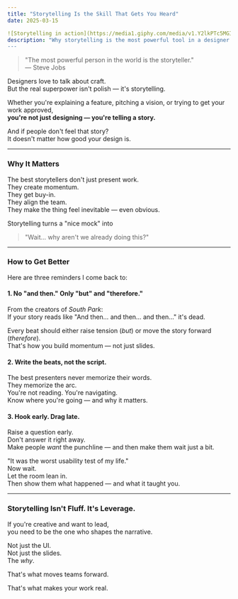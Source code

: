 ```yaml
---
title: "Storytelling Is the Skill That Gets You Heard"
date: 2025-03-15

![Storytelling in action](https://media1.giphy.com/media/v1.Y2lkPTc5MGI3NjExdmpkNHp0cTU4ejE0M2NpZml2Nzc5d2VrZ2xyb2N1c201aGNlY28wYSZlcD12MV9pbnRlcm5hbF9naWZfYnlfaWQmY3Q9Zw/p6z2lHvl4Da4U/giphy.gif)
description: "Why storytelling is the most powerful tool in a designer's toolbox and how to master it.
---
```


> "The most powerful person in the world is the storyteller."  
> — Steve Jobs

Designers love to talk about craft.  
But the real superpower isn't polish — it's storytelling.

Whether you're explaining a feature, pitching a vision, or trying to get your work approved,  
**you're not just designing — you're telling a story.**

And if people don't feel that story?  
It doesn't matter how good your design is.

---

### Why It Matters

The best storytellers don't just present work.  
They create momentum.  
They get buy-in.  
They align the team.  
They make the thing feel inevitable — even obvious.

Storytelling turns a "nice mock" into  
> "Wait... why aren't we already doing this?"

---

### How to Get Better

Here are three reminders I come back to:

#### 1. **No "and then." Only "but" and "therefore."**
From the creators of *South Park*:  
If your story reads like "And then… and then… and then…" it's dead.

Every beat should either raise tension (*but*) or move the story forward (*therefore*).  
That's how you build momentum — not just slides.

#### 2. **Write the beats, not the script.**
The best presenters never memorize their words.  
They memorize the arc.  
You're not reading. You're navigating.  
Know where you're going — and why it matters.

#### 3. **Hook early. Drag late.**
Raise a question early.  
Don't answer it right away.  
Make people *want* the punchline — and then make them wait just a bit.

"It was the worst usability test of my life."  
Now wait.  
Let the room lean in.  
Then show them what happened — and what it taught you.

---

### Storytelling Isn't Fluff. It's Leverage.

If you're creative and want to lead,  
you need to be the one who shapes the narrative.

Not just the UI.  
Not just the slides.  
The *why*.

That's what moves teams forward.

That's what makes your work real.
